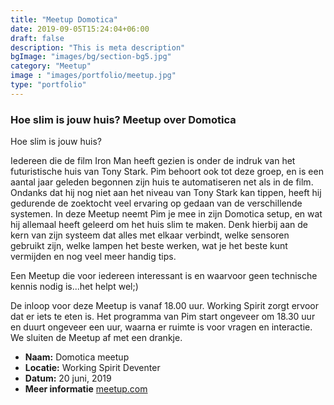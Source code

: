 ```yaml
---
title: "Meetup Domotica"
date: 2019-09-05T15:24:04+06:00
draft: false
description: "This is meta description"
bgImage: "images/bg/section-bg5.jpg"
category: "Meetup"
image : "images/portfolio/meetup.jpg"
type: "portfolio"
---
```



### Hoe slim is jouw huis? Meetup over Domotica

Hoe slim is jouw huis?

Iedereen die de film Iron Man heeft gezien is onder de indruk van het futuristische huis van Tony Stark. Pim behoort ook tot deze groep, en is een aantal jaar geleden begonnen zijn huis te automatiseren net als in de film. Ondanks dat hij nog niet aan het niveau van Tony Stark kan tippen, heeft hij gedurende de zoektocht veel ervaring op gedaan van de verschillende systemen. In deze Meetup neemt Pim je mee in zijn Domotica setup, en wat hij allemaal heeft geleerd om het huis slim te maken. Denk hierbij aan de kern van zijn systeem dat alles met elkaar verbindt, welke sensoren gebruikt zijn, welke lampen het beste werken, wat je het beste kunt vermijden en nog veel meer handig tips.

Een Meetup die voor iedereen interessant is en waarvoor geen technische kennis nodig is...het helpt wel;)

De inloop voor deze Meetup is vanaf 18.00 uur. Working Spirit zorgt ervoor dat er iets te eten is. Het programma van Pim start ongeveer om 18.30 uur en duurt ongeveer een uur, waarna er ruimte is voor vragen en interactie. We sluiten de Meetup af met een drankje.


- **Naam:** Domotica meetup
- **Locatie:** Working Spirit Deventer
- **Datum:** 20 juni, 2019
- **Meer informatie** [meetup.com](https://www.meetup.com/nl-NL/Working-Spirit-ICT-Meetup/events/261449278)